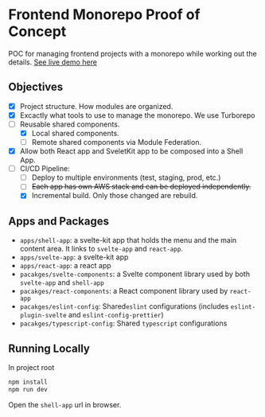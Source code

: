 # Frontend Monorepo Proof of Concept

POC for managing frontend projects with a monorepo while working out the details. [See live demo here](https://aolvictim.github.io/frontend-monorepo-poc/shell-app)

## Objectives

- [x] Project structure. How modules are organized.
- [x] Excactly what tools to use to manage the monorepo. We use Turborepo
- [ ] Reusable shared components.
  - [x] Local shared components.
  - [ ] Remote shared components via Module Federation.
- [x] Allow both React app and SveletKit app to be composed into a Shell App.
- [ ] CI/CD Pipeline:
  - [ ] Deploy to multiple environments (test, staging, prod, etc.)
  - [ ] ~~Each app has own AWS stack and can be deployed independently.~~
  - [x] Incremental build. Only those changed are rebuild.

## Apps and Packages

- `apps/shell-app`: a svelte-kit app that holds the menu and the main content area. It links to `svelte-app` and `react-app`.
- `apps/svelte-app`: a svelte-kit app
- `apps/react-app`: a react app
- `pacakges/svelte-components`: a Svelte component library used by both `svelte-app` and `shell-app`
- `pacakges/react-components`: a React component library used by `react-app`
- `pacakges/eslint-config`: Shared`eslint` configurations (includes `eslint-plugin-svelte` and `eslint-config-prettier`)
- `pacakges/typescript-config`: Shared `typescript` configurations

## Running Locally

In project root

```bash
npm install
npm run dev
```

Open the `shell-app` url in browser.
